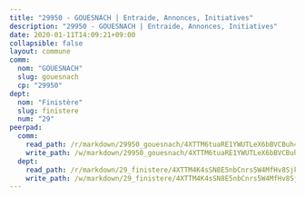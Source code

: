 ```yaml
---
title: "29950 - GOUESNACH | Entraide, Annonces, Initiatives"
description: "29950 - GOUESNACH | Entraide, Annonces, Initiatives"
date: 2020-01-11T14:09:21+09:00
collapsible: false
layout: commune
comm:
  nom: "GOUESNACH"
  slug: gouesnach
  cp: "29950"
dept:
  nom: "Finistère"
  slug: finistere
  num: "29"
peerpad:
  comm:
    read_path: /r/markdown/29950_gouesnach/4XTTM6tuaRE1YWUTLeX6bBVCBuh4aACWers1T37EdkEbLsRZy
    write_path: /w/markdown/29950_gouesnach/4XTTM6tuaRE1YWUTLeX6bBVCBuh4aACWers1T37EdkEbLsRZy-K3TgUgaXP8YB7qwaxK41S3tgUd4tbNAaeezTAxwrJQF2aGZfFL2n7YfZVQtf9QAWMyDLqSqScojSsJa8mY5GHfqujSHNB65YmbWhJh5914KxmZoZ9VCLV6bdF6RNn7A1xvohY1m9
  dept:
    read_path: /r/markdown/29_finistere/4XTTM4K4sSN8E5nbCnrs5W4MfHv8SjkZXZkMiZwJKZCUFreuC
    write_path: /w/markdown/29_finistere/4XTTM4K4sSN8E5nbCnrs5W4MfHv8SjkZXZkMiZwJKZCUFreuC-K3TgUmttHvLKDBu5vxQ3oPzTia91UxXiaB3vEFjsHJiDiJD9aQfr6ibvcPa75Eo3oX7ob78s9tVxCKrtPM9bLAmDziVCSFjEgZbp3rqL8Ji8Q5aZhxfTcqkGX75WxHS6TQxtiQQ6
---
```


